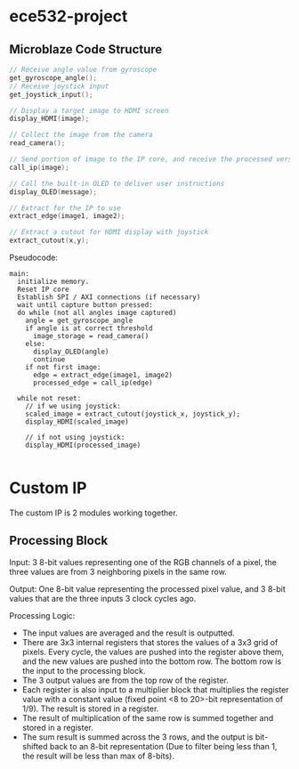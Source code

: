 # ece532-project

## Microblaze Code Structure
```c
// Receive angle value from gyroscope
get_gyroscope_angle();
// Receive joystick input
get_joystick_input();

// Display a target image to HDMI screen
display_HDMI(image);

// Collect the image from the camera
read_camera();

// Send portion of image to the IP core, and receive the processed version
call_ip(image);

// Call the built-in OLED to deliver user instructions
display_OLED(message);

// Extract for the IP to use
extract_edge(image1, image2);

// Extract a cutout for HDMI display with joystick 
extract_cutout(x,y);
```

Pseudocode:
```
main:
  initialize memory.
  Reset IP core
  Establish SPI / AXI connections (if necessary)
  wait until capture button pressed:
  do while (not all angles image captured)
    angle = get_gyroscope_angle
    if angle is at correct threshold
      image_storage = read_camera()
    else:
      display_OLED(angle)
      continue
    if not first image:
      edge = extract_edge(image1, image2)
      processed_edge = call_ip(edge)

  while not reset:
    // if we using joystick:
    scaled_image = extract_cutout(joystick_x, joystick_y);
    display_HDMI(scaled_image)

    // if not using joystick:
    display_HDMI(processed_image)
    
```

# Custom IP
The custom IP is 2 modules working together.

## Processing Block
Input: 3 8-bit values representing one of the RGB channels of a pixel, the three values are from 3 neighboring pixels in the same row.

Output: One 8-bit value representing the processed pixel value, and 3 8-bit values that are the three inputs 3 clock cycles ago.

Processing Logic:
- The input values are averaged and the result is outputted.
- There are 3x3 internal registers that stores the values of a 3x3 grid of pixels. Every cycle, the values are pushed into the register above them, and the new values are pushed into the bottom row. The bottom row is the input to the processing block. 
- The 3 output values are from the top row of the register.
- Each register is also input to a multiplier block that multiplies the register value with a constant value (fixed point <8 to 20>-bit representation of 1/9). The result is stored in a register. 
- The result of multiplication of the same row is summed together and stored in a register.
- The sum result is summed across the 3 rows, and the output is bit-shifted back to an 8-bit representation (Due to filter being less than 1, the result will be less than max of 8-bits).
